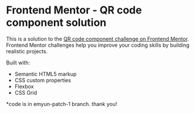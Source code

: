 # Frontend Mentor - QR code component solution

This is a solution to the [QR code component challenge on Frontend Mentor](https://www.frontendmentor.io/challenges/qr-code-component-iux_sIO_H). Frontend Mentor challenges help you improve your coding skills by building realistic projects. 

Built with:
- Semantic HTML5 markup
- CSS custom properties
- Flexbox
- CSS Grid

*code is in emyun-patch-1 branch. thank you!
